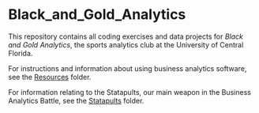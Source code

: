 # Black_and_Gold_Analytics

This repository contains all coding exercises and data projects
for *Black and Gold Analytics*, 
the sports analytics club at the University of Central Florida.

For instructions and information about using business analytics software, 
see the [Resources](https://github.com/JoshuaEubanksUCF/Black_and_Gold_Analytics/tree/main/Resources) folder. 

For information relating to the Statapults, our main weapon in the 
Business Analytics Battle, see the
[Statapults](https://github.com/JoshuaEubanksUCF/Black_and_Gold_Analytics/tree/main/Statapults) folder.